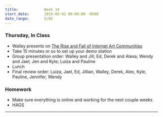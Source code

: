 ```yaml
---
title:            Week 14
start_date:       2019-05-02 00:00:00 -0500
date_range:       5/02
---
```


### Thursday, In Class

- Walley presents on [The Rise and Fall of Internet Art Communities](https://www.artsy.net/article/artsy-editorial-rise-fall-internet-art-communities)
- Take 15 minutes or so to set up your demo station
- Group presentation order: Walley and Jill; Ed, Derek and Alexa; Wendy and Jael; Jen and Kyle; Luiza and Pauline
- Lunch
- Final review order: Luiza, Jael, Ed, Jillian, Walley, Derek, Alex, Kyle, Pauline, Jennifer, Wendy

### Homework
- Make sure everything is online and working for the next couple weeks
- HAGS
---
